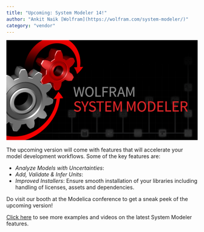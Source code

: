 ```yaml
---
title: "Upcoming: System Modeler 14!"
author: "Ankit Naik [Wolfram](https://wolfram.com/system-modeler/)"
category: "vendor"
---
```


![Alt text](SystemModeler14.png 'System Modeler 14')

The upcoming version will come with features that will accelerate your model development workflows. Some of the key features are:
- *Analyze Models with Uncertainties*: 
- *Add, Validate & Infer Units*: 
- *Improved Installers*: Ensure smooth installation of your libraries including handling of licenses, assets and dependencies.

Do visit our booth at the Modelica conference to get a sneak peek of the upcoming version!

[Click here](https://www.wolfram.com/system-modeler/what-is-new) to see more examples and videos on the latest System Modeler features.
